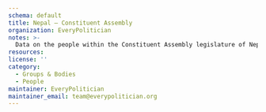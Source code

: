 ```yaml
---
schema: default
title: Nepal — Constituent Assembly
organization: EveryPolitician
notes: >-
  Data on the people within the Constituent Assembly legislature of Nepal.
resources:
license: ''
category:
  - Groups & Bodies
  - People
maintainer: EveryPolitician
maintainer_email: team@everypolitician.org
---
```

